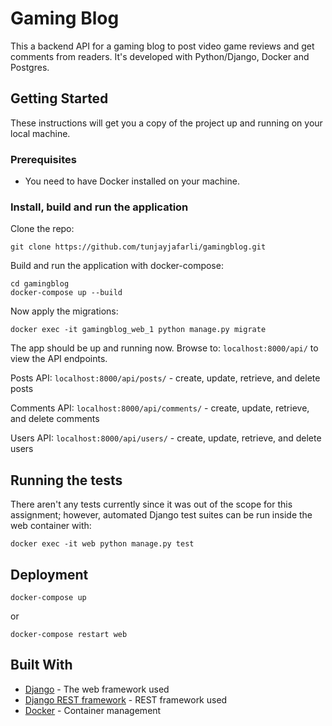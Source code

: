 # Gaming Blog

This a backend API for a gaming blog to post video game reviews and get comments from readers. It's developed with Python/Django, Docker and Postgres.

## Getting Started

These instructions will get you a copy of the project up and running on your local machine.

### Prerequisites

- You need to have Docker installed on your machine.


### Install, build and run the application

Clone the repo:

```
git clone https://github.com/tunjayjafarli/gamingblog.git
```

Build and run the application with docker-compose:

```
cd gamingblog
docker-compose up --build
```

Now apply the migrations:
```
docker exec -it gamingblog_web_1 python manage.py migrate
```

The app should be up and running now. Browse to: `localhost:8000/api/` to view the API endpoints.

Posts API: `localhost:8000/api/posts/` - create, update, retrieve, and delete posts

Comments API: `localhost:8000/api/comments/` - create, update, retrieve, and delete comments

Users API: `localhost:8000/api/users/` - create, update, retrieve, and delete users


## Running the tests

There aren't any tests currently since it was out of the scope for this assignment; however, automated Django test suites can be run inside the web container with:
```
docker exec -it web python manage.py test
```

## Deployment

```
docker-compose up
```
or
```
docker-compose restart web
```

## Built With

* [Django](https://docs.djangoproject.com/en/2.1/) - The web framework used
* [Django REST framework](https://www.django-rest-framework.org/) - REST framework used
* [Docker](https://docs.docker.com/) - Container management

